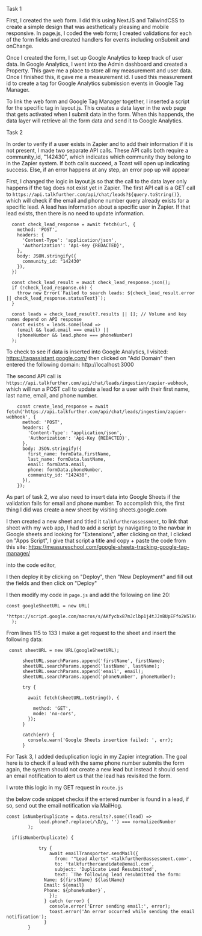 Task 1

First, I created the web form. I did this using NextJS and TailwindCSS to create a simple design that was aesthetically pleasing and mobile responsive. In page.js, I coded the web form; I created validations for each of the form fields and created handlers for events including onSubmit and onChange.

Once I created the form, I set up Google Analytics to keep track of user data. In Google Analytics, I went into the Admin dashboard and created a Property. This gave me a place to store all my measurement and user data. Once I finished this, it gave me a measurement id. I used this measurement id to create a tag for Google Analytics submission events in Google Tag Manager.

To link the web form and Google Tag Manager together, I inserted a script for the specific tag in layout.js. This creates a data layer in the web page that gets activated when I submit data in the form. When this happends, the data layer will retrieve all the form data and send it to Google Analytics.



Task 2

In order to verify if a user exists in Zapier and to add their information if it is not present, I made two separate API calls. These API calls both require a community_id, "142430", which indicates which community they belong to in the Zapier system. If both calls succeed, a Toast will open up indicating success. Else, if an error happens at any step, an error pop up will appear

First, I changed the logic in layout.js so that the call to the data layer only happens if the tag does not exist yet in Zapier. The first API call is a GET call to `https://api.talkfurther.com/api/chat/leads?${query.toString()}`, which will check if the email and phone number query already exists for a specific lead. A lead has information about a specific user in Zapier. If that lead exists, then there is no need to update information.

      const check_lead_response = await fetch(url, {
        method: 'POST',
        headers: {
          'Content-Type': 'application/json',
          'Authorization': 'Api-Key {REDACTED}',
        },
        body: JSON.stringify({
          community_id: "142430"
        }),
      })

      const check_lead_result = await check_lead_response.json();
      if (!check_lead_response.ok) {
        throw new Error(`Failed to search leads: ${check_lead_result.error || check_lead_response.statusText}`);
      }

      const leads = check_lead_result?.results || []; // Volume and key names depend on API response
      const exists = leads.some(lead =>
        (email && lead.email === email) ||
        (phoneNumber && lead.phone === phoneNumber)
      );

To check to see if data is inserted into Google Analytics, I visited: https://tagassistant.google.com/
then clicked on "Add Domain" then entered the following domain: http://localhost:3000

The second API call is `https://api.talkfurther.com/api/chat/leads/ingestion/zapier-webhook`, which will run a POST call to update a lead for a user with their first name, last name, email, and phone number.

        const create_lead_response = await fetch('https://api.talkfurther.com/api/chat/leads/ingestion/zapier-webhook', {
          method: 'POST',
          headers: {
            'Content-Type': 'application/json',
            'Authorization': 'Api-Key {REDACTED}',
          },
          body: JSON.stringify({
            first_name: formData.firstName,
            last_name: formData.lastName,
            email: formData.email,
            phone: formData.phoneNumber,
            community_id: "142430", 
          }),
        });


As part of task 2, we also need to insert data into Google Sheets if the validation fails for 
email and phone number. To accomplish this, the first thing I did was create a new sheet by visiting sheets.google.com 

I then created a new sheet and titled it ```talkfurtherassessment```, 
to link that sheet with my web app, I had to add a script by navigating to the navbar in Google sheets and looking for "Extensions", 
after clicking on that, I clicked on "Apps Script", I give that script a title and copy + paste the code from this site: 
https://measureschool.com/google-sheets-tracking-google-tag-manager/

into the code editor, 

I then deploy it by clicking on "Deploy", then "New Deployment" and fill out the fields and then click on "Deploy"

I then modify my code in ```page.js``` and add the following on line 20:

``` 
const googleSheetURL = new URL(
    'https://script.google.com/macros/s/AKfycbx87mJclbp1j4tJJnBUpEFfo2W5lKv_UQx05KbrhDn8vooHYOeFMsKJ7puA5l4Tccmxfg/exec'
  ); 

```
From lines 115 to 133 I make a get request to the sheet and insert the following data:

```
 const sheetURL = new URL(googleSheetURL);

      sheetURL.searchParams.append('firstName', firstName);
      sheetURL.searchParams.append('lastName', lastName);
      sheetURL.searchParams.append('email', email);
      sheetURL.searchParams.append('phoneNumber', phoneNumber);

      try {

        await fetch(sheetURL.toString(), {

          method: 'GET', 
          mode: 'no-cors', 
        });
      }

      catch(err) {
        console.warn('Google Sheets insertion failed: ', err);
      }
```

For Task 3, I added deduplication logic in my Zapier integration. 
The goal here is to check if a lead with the same phone number submits the form again, the system should not create a new lead but instead it should send
 an email notification to alert us that the lead has revisited the form.



I wrote this logic in my GET request in ``` route.js ``` 

the below code snippet checks if the entered number is found in a lead, if so, 
send out the email notification via MailHog. 


```
const isNumberDuplicate = data.results?.some((lead) => 
            lead.phone?.replace(/\D/g, '') === normalizedNumber
        );

  if(isNumberDuplicate) {

            try {
                await emailTransporter.sendMail({
                  from: '"Lead Alerts" <talkfurther@assessment.com>',
                  to: 'talkfurthercandidate@email.com',
                  subject: 'Duplicate Lead Resubmitted',
                  text: `The following lead resubmitted the form:
              Name: ${firstName} ${lastName}
              Email: ${email}
              Phone: ${phoneNumber}`,
                });
              } catch (error) {
                console.error('Error sending email:', error);
                toast.error('An error occurred while sending the email notification');
              }
        } 
```